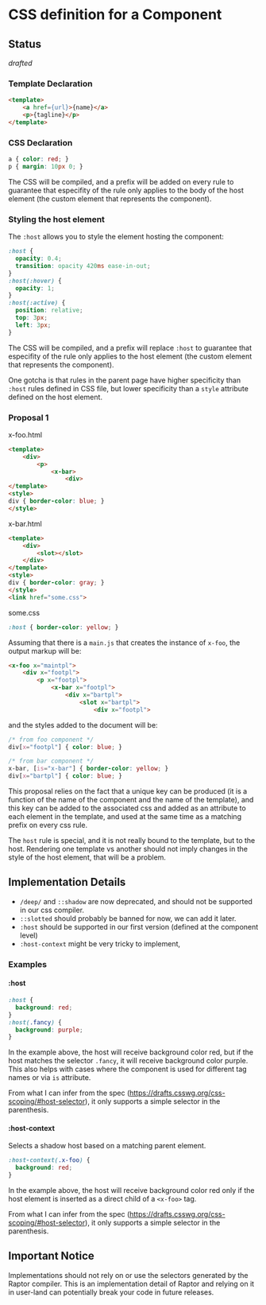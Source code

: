# CSS definition for a Component

## Status

_drafted_

### Template Declaration

```html
<template>
    <a href={url}>{name}</a>
    <p>{tagline}</p>
</template>
```

### CSS Declaration

```css
a { color: red; }
p { margin: 10px 0; }
```

The CSS will be compiled, and a prefix will be added on every rule to guarantee that especifity of the rule only applies to the body of the host element (the custom element that represents the component).

### Styling the host element

The `:host` allows you to style the element hosting the component:

```css
:host {
  opacity: 0.4;
  transition: opacity 420ms ease-in-out;
}
:host(:hover) {
  opacity: 1;
}
:host(:active) {
  position: relative;
  top: 3px;
  left: 3px;
}
```

The CSS will be compiled, and a prefix will replace `:host` to guarantee that especifity of the rule only applies to the host element (the custom element that represents the component).

One gotcha is that rules in the parent page have higher specificity than `:host` rules defined in CSS file, but lower specificity than a `style` attribute defined on the host element.


### Proposal 1

x-foo.html
```html
<template>
    <div>
        <p>
            <x-bar>
                <div>
</template>
<style>
div { border-color: blue; }
</style>
```

x-bar.html
```html
<template>
    <div>
        <slot></slot>
    </div>
</template>
<style>
div { border-color: gray; }
</style>
<link href="some.css">
```

some.css
```css
:host { border-color: yellow; }
```

Assuming that there is a `main.js` that creates the instance of `x-foo`, the output markup will be:

```html
<x-foo x="maintpl">
    <div x="footpl">
        <p x="footpl">
            <x-bar x="footpl">
                <div x="bartpl">
                    <slot x="bartpl">
                        <div x="footpl">
```

and the styles added to the document will be:

```css
/* from foo component */
div[x="footpl"] { color: blue; }

/* from bar component */
x-bar, [is="x-bar"] { border-color: yellow; }
div[x="bartpl"] { color: blue; }
```

This proposal relies on the fact that a unique key can be produced (it is a function of the name of the component and the name of the template), and this key can be added to the associated css and added as an attribute to each element in the template, and used at the same time as a matching prefix on every css rule.

The `host` rule is special, and it is not really bound to the template, but to the host. Rendering one template vs another should not imply changes in the style of the host element, that will be a problem.

## Implementation Details

* `/deep/` and `::shadow` are now deprecated, and should not be supported in our css compiler.
* `::slotted` should probably be banned for now, we can add it later.
* `:host` should be supported in our first version (defined at the component level)
* `:host-context` might be very tricky to implement,

### Examples

#### :host

```css
:host {
  background: red;
}
:host(.fancy) {
  background: purple;
}
```

In the example above, the host will receive background color red, but if the host matches the selector `.fancy`, it will receive background color purple. This also helps with cases where the component is used for different tag names or via `is` attribute.

From what I can infer from the spec (https://drafts.csswg.org/css-scoping/#host-selector), it only supports a simple selector in the parenthesis.

#### :host-context

Selects a shadow host based on a matching parent element.

```css
:host-context(.x-foo) {
  background: red;
}
```

In the example above, the host will receive background color red only if the host element is inserted  as a direct child of a `<x-foo>` tag.

From what I can infer from the spec (https://drafts.csswg.org/css-scoping/#host-selector), it only supports a simple selector in the parenthesis.

## Important Notice

Implementations should not rely on or use the selectors generated by the Raptor compiler. This is an implementation detail of Raptor and relying on it in user-land can potentially break your code in future releases.
